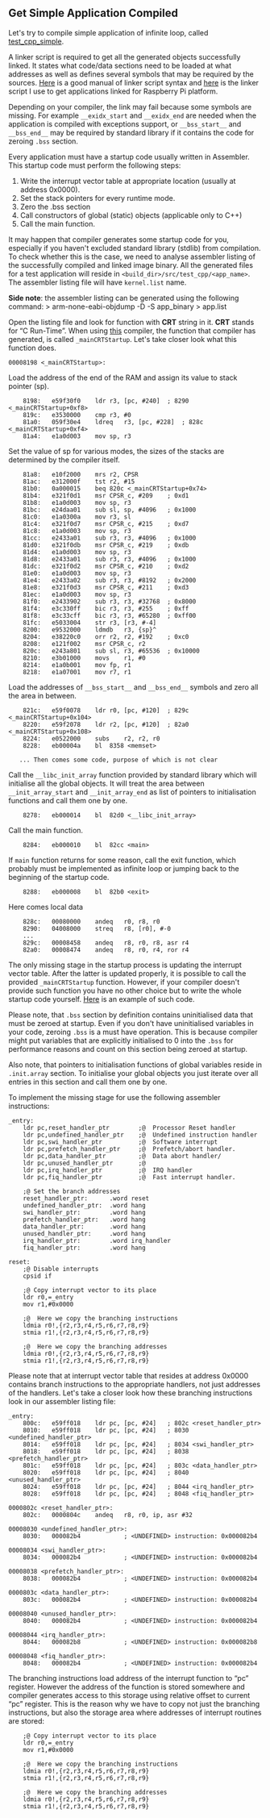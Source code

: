 ## Get Simple Application Compiled

Let's try to compile simple application of infinite loop, called [test_cpp_simple](https://github.com/arobenko/embxx_on_rpi/tree/master/src/test_cpp/test_cpp_simple).

A linker script is required to get all the generated objects successfully linked. It states what code/data sections need to be loaded at what addresses as well as defines several symbols that may  be required by the sources. [Here](http://www.delorie.com/gnu/docs/binutils/ld_6.html) is a good manual of linker script syntax and [here](https://github.com/arobenko/embxx_on_rpi/blob/master/src/raspberrypi.ld) is the linker script I use to get applications linked for Raspberry Pi platform.

Depending on your compiler, the link may fail because some symbols are missing. For example `__exidx_start` and `__exidx_end` are needed when the application is compiled with exceptions support, or `__bss_start__` and `__bss_end__` may be required by standard library if it contains the code for zeroing `.bss` section.

Every application must have a startup code usually written in Assembler. This startup code must perform the following steps:
1. Write the interrupt vector table at appropriate location (usually at address 0x0000).
1. Set the stack pointers for every runtime mode.
1. Zero the .bss section
1. Call constructors of global (static) objects (applicable only to C++)
1. Call the main function.

It may happen that compiler generates some startup code for you, especially if you haven't excluded standard library (stdlib) from compilation. To check whether this is the case, we need to analyse assembler listing of the successfully compiled and linked image binary. All the generated files for a test application will reside in `<build_dir>/src/test_cpp/<app_name>`. The assembler listing file will have `kernel.list` name.

**Side note**: the assembler listing can be generated using the following command:
    > arm-none-eabi-objdump -D -S app_binary > app.list

Open the listing file and look for function with **CRT** string in it. **CRT** 
stands for “C Run-Time”.  When using [this](https://launchpad.net/gcc-arm-embedded) 
compiler, the function that compiler has generated, is called `_mainCRTStartup`. 
Let's take closer look what this function does.

```
00008198 <_mainCRTStartup>: 
```

Load the address of the end of the RAM and assign its value to stack pointer (sp).
```
    8198:	e59f30f0 	ldr	r3, [pc, #240]	; 8290 <_mainCRTStartup+0xf8> 
    819c:	e3530000 	cmp	r3, #0 
    81a0:	059f30e4 	ldreq	r3, [pc, #228]	; 828c <_mainCRTStartup+0xf4> 
    81a4:	e1a0d003 	mov	sp, r3 
```
Set the value of sp for various modes, the sizes of the stacks are determined by the compiler itself.
```
    81a8:	e10f2000 	mrs	r2, CPSR 
    81ac:	e312000f 	tst	r2, #15 
    81b0:	0a000015 	beq	820c <_mainCRTStartup+0x74> 
    81b4:	e321f0d1 	msr	CPSR_c, #209	; 0xd1 
    81b8:	e1a0d003 	mov	sp, r3 
    81bc:	e24daa01 	sub	sl, sp, #4096	; 0x1000 
    81c0:	e1a0300a 	mov	r3, sl 
    81c4:	e321f0d7 	msr	CPSR_c, #215	; 0xd7 
    81c8:	e1a0d003 	mov	sp, r3 
    81cc:	e2433a01 	sub	r3, r3, #4096	; 0x1000 
    81d0:	e321f0db 	msr	CPSR_c, #219	; 0xdb 
    81d4:	e1a0d003 	mov	sp, r3 
    81d8:	e2433a01 	sub	r3, r3, #4096	; 0x1000 
    81dc:	e321f0d2 	msr	CPSR_c, #210	; 0xd2 
    81e0:	e1a0d003 	mov	sp, r3 
    81e4:	e2433a02 	sub	r3, r3, #8192	; 0x2000 
    81e8:	e321f0d3 	msr	CPSR_c, #211	; 0xd3 
    81ec:	e1a0d003 	mov	sp, r3 
    81f0:	e2433902 	sub	r3, r3, #32768	; 0x8000 
    81f4:	e3c330ff 	bic	r3, r3, #255	; 0xff 
    81f8:	e3c33cff 	bic	r3, r3, #65280	; 0xff00 
    81fc:	e5033004 	str	r3, [r3, #-4] 
    8200:	e9532000 	ldmdb	r3, {sp}^ 
    8204:	e38220c0 	orr	r2, r2, #192	; 0xc0 
    8208:	e121f002 	msr	CPSR_c, r2 
    820c:	e243a801 	sub	sl, r3, #65536	; 0x10000 
    8210:	e3b01000 	movs	r1, #0 
    8214:	e1a0b001 	mov	fp, r1 
    8218:	e1a07001 	mov	r7, r1
```
   
Load the addresses of `__bss_start__` and `__bss_end__` symbols and zero all the area in between.
```
    821c:	e59f0078 	ldr	r0, [pc, #120]	; 829c <_mainCRTStartup+0x104> 
    8220:	e59f2078 	ldr	r2, [pc, #120]	; 82a0 <_mainCRTStartup+0x108> 
    8224:	e0522000 	subs	r2, r2, r0 
    8228:	eb00004a 	bl	8358 <memset> 

   ... Then comes some code, purpose of which is not clear
```

Call the `__libc_init_array` function provided by standard library which will initialise all the global objects. It will treat the area between `__init_array_start` and `__init_array_end` as list of pointers to initialisation functions and call them one by one.
```
    8278:	eb000014 	bl	82d0 <__libc_init_array>
```

Call the main function.
```
    8284:	eb000010 	bl	82cc <main>
```

If `main` function returns for some reason, call the exit function, which probably must be implemented as  infinite loop or jumping  back to the beginning of the startup code.
```
    8288:	eb000008 	bl	82b0 <exit>
```

Here comes local data
```
    828c:	00080000 	andeq	r0, r8, r0 
    8290:	04008000 	streq	r8, [r0], #-0 
	... 
    829c:	00008458 	andeq	r8, r0, r8, asr r4 
    82a0:	00008474 	andeq	r8, r0, r4, ror r4
```

The only missing stage in the startup process is updating the interrupt vector 
table. After the latter is updated properly, it is possible to call the provided 
`_mainCRTStartup` function. However, if your compiler doesn't provide such 
function you have no other choice but to write the whole startup code yourself. 
[Here](https://github.com/arobenko/embxx_on_rpi/blob/master/src/asm/startup.s) 
is an example of such code.

Please note, that `.bss` section by definition contains uninitialised data 
that must be zeroed at startup. Even if you don't have uninitialised variables 
in your code, zeroing `.bss` is a must have operation. This is because compiler 
might put variables that are explicitly initialised to 0 into the `.bss` for 
performance reasons and count on this section being zeroed at startup.

Also note, that pointers to initialisation functions of global variables reside 
in `.init.array` section. To initialise your global objects you just iterate 
over all entries in this section and call them one by one.

To implement the missing stage for use the following assembler instructions:
```
_entry: 
    ldr pc,reset_handler_ptr        ;@  Processor Reset handler 
    ldr pc,undefined_handler_ptr    ;@  Undefined instruction handler 
    ldr pc,swi_handler_ptr          ;@  Software interrupt 
    ldr pc,prefetch_handler_ptr     ;@  Prefetch/abort handler. 
    ldr pc,data_handler_ptr         ;@  Data abort handler/ 
    ldr pc,unused_handler_ptr       ;@ 
    ldr pc,irq_handler_ptr          ;@  IRQ handler 
    ldr pc,fiq_handler_ptr          ;@  Fast interrupt handler. 

    ;@ Set the branch addresses 
    reset_handler_ptr:      .word reset 
    undefined_handler_ptr:  .word hang 
    swi_handler_ptr:        .word hang 
    prefetch_handler_ptr:   .word hang 
    data_handler_ptr:       .word hang 
    unused_handler_ptr:     .word hang 
    irq_handler_ptr:        .word irq_handler 
    fiq_handler_ptr:        .word hang 

reset: 
    ;@ Disable interrupts 
    cpsid if 

    ;@ Copy interrupt vector to its place 
    ldr r0,=_entry 
    mov r1,#0x0000 

    ;@  Here we copy the branching instructions 
    ldmia r0!,{r2,r3,r4,r5,r6,r7,r8,r9} 
    stmia r1!,{r2,r3,r4,r5,r6,r7,r8,r9} 

    ;@  Here we copy the branching addresses 
    ldmia r0!,{r2,r3,r4,r5,r6,r7,r8,r9} 
    stmia r1!,{r2,r3,r4,r5,r6,r7,r8,r9} 
```

Please note that at interrupt vector table that resides at address 0x0000 contains branch instructions to the appropriate handlers, not just addresses of the handlers. Let's take a closer look how these branching instructions look in our assembler listing file:
```
_entry: 
    800c:	e59ff018 	ldr	pc, [pc, #24]	; 802c <reset_handler_ptr> 
    8010:	e59ff018 	ldr	pc, [pc, #24]	; 8030 <undefined_handler_ptr> 
    8014:	e59ff018 	ldr	pc, [pc, #24]	; 8034 <swi_handler_ptr> 
    8018:	e59ff018 	ldr	pc, [pc, #24]	; 8038 <prefetch_handler_ptr> 
    801c:	e59ff018 	ldr	pc, [pc, #24]	; 803c <data_handler_ptr> 
    8020:	e59ff018 	ldr	pc, [pc, #24]	; 8040 <unused_handler_ptr> 
    8024:	e59ff018 	ldr	pc, [pc, #24]	; 8044 <irq_handler_ptr> 
    8028:	e59ff018 	ldr	pc, [pc, #24]	; 8048 <fiq_handler_ptr> 

0000802c <reset_handler_ptr>: 
    802c:	0000804c 	andeq	r8, r0, ip, asr #32 

00008030 <undefined_handler_ptr>: 
    8030:	000082b4 			; <UNDEFINED> instruction: 0x000082b4 

00008034 <swi_handler_ptr>: 
    8034:	000082b4 			; <UNDEFINED> instruction: 0x000082b4 

00008038 <prefetch_handler_ptr>: 
    8038:	000082b4 			; <UNDEFINED> instruction: 0x000082b4 

0000803c <data_handler_ptr>: 
    803c:	000082b4 			; <UNDEFINED> instruction: 0x000082b4 

00008040 <unused_handler_ptr>: 
    8040:	000082b4 			; <UNDEFINED> instruction: 0x000082b4 

00008044 <irq_handler_ptr>: 
    8044:	000082b8 			; <UNDEFINED> instruction: 0x000082b8 

00008048 <fiq_handler_ptr>: 
    8048:	000082b4 			; <UNDEFINED> instruction: 0x000082b4 
```

The branching instructions load address of the interrupt function to “pc” register. However the address of the function is stored somewhere and compiler generates access to this storage using relative offset to current “pc” register. This is the reason why we have to copy not just the branching instructions, but also the storage area where addresses of interrupt routines are stored:
```
    ;@ Copy interrupt vector to its place 
    ldr r0,=_entry 
    mov r1,#0x0000 

    ;@  Here we copy the branching instructions 
    ldmia r0!,{r2,r3,r4,r5,r6,r7,r8,r9} 
    stmia r1!,{r2,r3,r4,r5,r6,r7,r8,r9} 

    ;@  Here we copy the branching addresses 
    ldmia r0!,{r2,r3,r4,r5,r6,r7,r8,r9} 
    stmia r1!,{r2,r3,r4,r5,r6,r7,r8,r9} 
```
